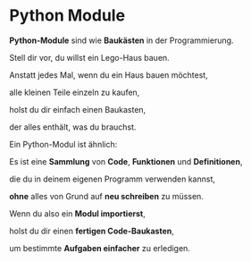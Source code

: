# Python Module

**Python-Module** sind wie **Baukästen** in der Programmierung. 

Stell dir vor, du willst ein Lego-Haus bauen. 

Anstatt jedes Mal, wenn du ein Haus bauen möchtest, 

alle kleinen Teile einzeln zu kaufen, 

holst du dir einfach einen Baukasten, 

der alles enthält, was du brauchst. 

Ein Python-Modul ist ähnlich: 

Es ist eine **Sammlung** von **Code**, **Funktionen** und **Definitionen**, 

die du in deinem eigenen Programm verwenden kannst, 

**ohne** alles von Grund auf **neu schreiben** zu müssen. 

Wenn du also ein **Modul importierst**, 

holst du dir einen **fertigen Code-Baukasten**, 

um bestimmte **Aufgaben einfacher** zu erledigen.